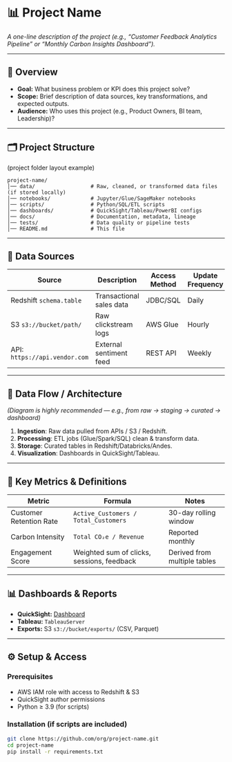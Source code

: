 # 📊 Project Name
_A one-line description of the project (e.g., “Customer Feedback Analytics Pipeline” or “Monthly Carbon Insights Dashboard”)._

---

## 📌 Overview
- **Goal:** What business problem or KPI does this project solve?  
- **Scope:** Brief description of data sources, key transformations, and expected outputs.  
- **Audience:** Who uses this project (e.g., Product Owners, BI team, Leadership)?  

---

## 🗂️ Project Structure
(project folder layout example)

    project-name/
    │── data/                  # Raw, cleaned, or transformed data files (if stored locally)
    │── notebooks/             # Jupyter/Glue/SageMaker notebooks
    │── scripts/               # Python/SQL/ETL scripts
    │── dashboards/            # QuickSight/Tableau/PowerBI configs
    │── docs/                  # Documentation, metadata, lineage
    │── tests/                 # Data quality or pipeline tests
    │── README.md              # This file

---

## 📡 Data Sources
| Source | Description | Access Method | Update Frequency | Owner |
|--------|-------------|---------------|-----------------|-------|
| Redshift `schema.table` | Transactional sales data | JDBC/SQL | Daily | Data Eng |
| S3 `s3://bucket/path/` | Raw clickstream logs | AWS Glue | Hourly | Eng Team |
| API: `https://api.vendor.com` | External sentiment feed | REST API | Weekly | Vendor |

---

## 🔄 Data Flow / Architecture
_(Diagram is highly recommended — e.g., from raw → staging → curated → dashboard)_  

1. **Ingestion**: Raw data pulled from APIs / S3 / Redshift.  
2. **Processing**: ETL jobs (Glue/Spark/SQL) clean & transform data.  
3. **Storage**: Curated tables in Redshift/Databricks/Andes.  
4. **Visualization**: Dashboards in QuickSight/Tableau.  

---

## 🧮 Key Metrics & Definitions
| Metric | Formula | Notes |
|--------|---------|-------|
| Customer Retention Rate | `Active_Customers / Total_Customers` | 30-day rolling window |
| Carbon Intensity | `Total CO₂e / Revenue` | Reported monthly |
| Engagement Score | Weighted sum of clicks, sessions, feedback | Derived from multiple tables |

---

## 📊 Dashboards & Reports
- **QuickSight:** [Dashboard](https://quicksight.aws.amazon.com/)  
- **Tableau:** `TableauServer `  
- **Exports:** S3 `s3://bucket/exports/` (CSV, Parquet)  

---

## ⚙️ Setup & Access
### Prerequisites
- AWS IAM role with access to Redshift & S3  
- QuickSight author permissions  
- Python ≥ 3.9 (for scripts)  

### Installation (if scripts are included)
```bash
git clone https://github.com/org/project-name.git
cd project-name
pip install -r requirements.txt
